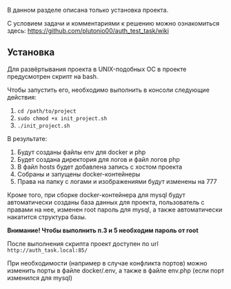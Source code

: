 В данном разделе описана только установка проекта.

С условием задачи и комментариями к решению можно ознакомиться здесь: https://github.com/plutonio00/auth_test_task/wiki

## Установка

Для развёртывания проекта в UNIX-подобных ОС в проекте предусмотрен скрипт на bash.

Чтобы запустить его, необходимо выполнить в консоли следующие действия:

1. `cd /path/to/project`
2. `sudo chmod +x init_project.sh`
3. `./init_project.sh`

В результате: 
1. Будут созданы файлы env для docker и php
2. Будет создана директория для логов и файл логов php
3. В файл hosts будет добавлена запись с хостом проекта
4. Собраны и запущены docker-контейнеры
5. Права на папку с логами и изображениями будут изменены на 777

Кроме того, при сборке docker-контейнера для mysql будут автоматически созданы база данных для проекта, пользователь с правами на нее, изменен root пароль для mysql, а также автоматически накатится структура базы.

**Внимание! Чтобы выполнить п.3 и 5 необходим пароль от root**

После выполнения скрипта проект доступен по url `http://auth_task.local:85/`

При необходимости (например в случае конфликта портов) можно изменить порты в файле docker/.env, а также в файле env.php (если порт изменился для mysql)